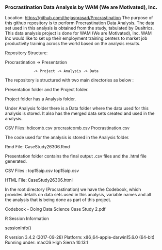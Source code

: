 ### Procrastination Data Analysis by WAM (We are Motivated), Inc. 
Location:  https://github.com/thejasprasad/Procrastination
  The purpose of this github repository is to perform Procrastination Data Analysis. The data set used in this analysis is obtained from the study, tabulated by Qualtrics. This data analysis project is done for WAM (We are Motivated), Inc. WAM Inc would like to set up their employment training centers to market job productivity training across the world based on the analysis results.


Repository Structure:

Procrastination -> Presentation

                 -> Project -> Analysis -> Data

The repository is structured with two main directories as below :

Presentation folder and the Project folder. 

Project folder has a Analysis folder.

Under Analysis folder there is a Data folder where the data used for this analysis is stored. It also has the merged data sets created and used in the analysis.

CSV Files:
hdicomb.csv
procrastcomb.csv
Procrastination.csv

The code used for the analysis is stored in the Analysis folder.

Rmd File:
CaseStudy26306.Rmd

Presentation folder contains the final output .csv files and the .html file generated.

CSV Files :
top15aip.csv
top15aip.csv

HTML File:
CaseStudy26306.html

In the root directory (Procrastination) we have the Codebook, which provides details on data sets used in this analysis, variable names and all the analysis that is being done as part of this project.

Codebook - Doing Data Science Case Study 2.pdf

R Session Information

sessionInfo()

R version 3.4.2 (2017-09-28)
Platform: x86_64-apple-darwin15.6.0 (64-bit)
Running under: macOS High Sierra 10.13.1

